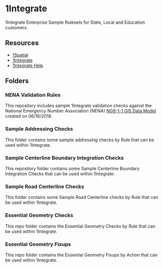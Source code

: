 # 1Integrate
1Integrate Enterprise Sample Rulesets for State, Local and Education customers.

## Resources

* [1Spatial](https://1spatial.com/)
* [1Integrate](https://1spatial.com/us/products/1integrate/)
* [1Integrate Help](https://1spatial.com/documentation/1integrate/v2_3)

## Folders
### NENA Validation Rules
This repository includes sample 1Integrate validation checks against the National Emergency Number Association (NENA) [NG9-1-1 GIS Data Model](https://www.nena.org/page/NG911GISDataModel) created on 06/16/2018.

### Sample Addressing Checks
This folder contains some sample addressing checks by Rule that can be used within 1Integrate.  

### Sample Centerline Boundary Integration Checks
This repository folder contains some Sample Centerline Boundary Integration Checks that can be used within 1Integrate.

### Sample Road Centerline Checks
This folder contains some Sample Road Centerline checks by Rule that can be used within 1Integrate. 

### Essential Geometry Checks
This repo folder contains the Essential Geometry Checks by Rule that can be used within 1Integrate.  

### Essential Geometry Fixups
This repo folder contains the Essential Geometry Fixups by Action that can be used within 1Integrate.  


